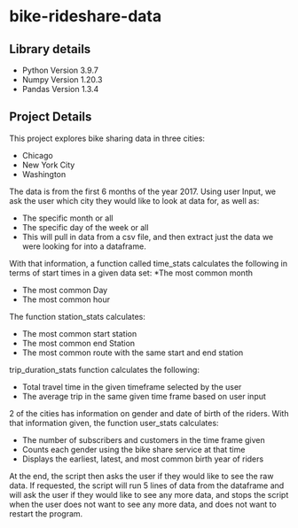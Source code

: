 # bike-rideshare-data
<b><h2>Library details</h2></b>
* Python Version 3.9.7
* Numpy Version 1.20.3
* Pandas Version 1.3.4

<b><h2>Project Details</h2></b>
This project explores bike sharing data in three cities:
* Chicago
* New York City
* Washington 

The data is from the first 6 months of the year 2017.
Using user Input, we ask the user which city they would like to look at data for, as well as:
* The specific month or all
* The specific day of the week or all
* This will pull in data from a csv file, and then extract just the data we were looking for into a dataframe.

With that information, a function called time_stats calculates the following in terms of start times in a given data set:
*The most common month
* The most common Day
* The most common hour

The function station_stats calculates:
* The most common start station
* The most common end Station
* The most common route with the same start and end station

trip_duration_stats function calculates the following:
* Total travel time in the given timeframe selected by the user
* The average trip in the same given time frame based on user input

2 of the cities has information on gender and date of birth of the riders. With that information given, the function user_stats calculates:
* The number of subscribers and customers in the time frame given
* Counts each gender using the bike share service at that time
* Displays the earliest, latest, and most common birth year of riders

At the end, the script then asks the user if they would like to see the raw data. If requested, the script will run 5 lines of data from the dataframe and will ask the user if they would like to see any more data, and stops the script when the user does not want to see any more data, and does not want to restart the program.

